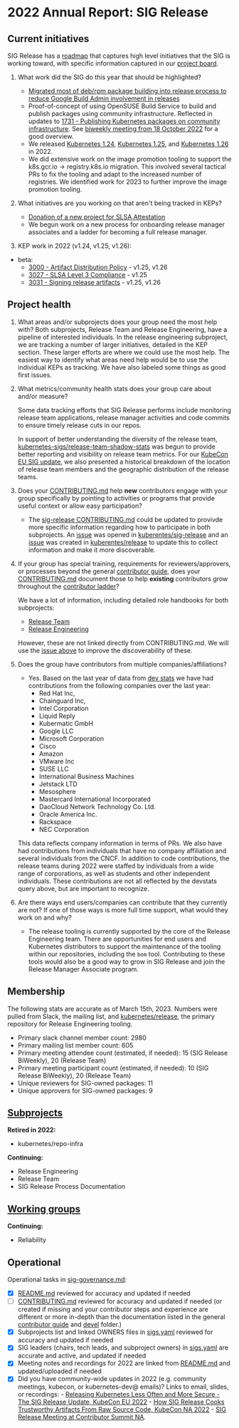 # 2022 Annual Report: SIG Release

## Current initiatives

SIG Release has a [roadmap](https://github.com/kubernetes/sig-release/blob/master/roadmap.md) that captures high level initiatives that the SIG is working toward, with specific information captured in our [project board](https://github.com/orgs/kubernetes/projects/30). 

1. What work did the SIG do this year that should be highlighted?
   - [Migrated most of deb/rpm package building into release process to reduce Google Build Admin involvement in releases](https://github.com/kubernetes/release/issues/2737)
   - Proof-of-concept of using OpenSUSE Build Service to build and publish packages using community infrastructure. Reflected in updates to [1731 - Publishing Kubernetes packages on community infrastructure](https://github.com/kubernetes/enhancements/tree/master/keps/sig-release/1731-publishing-packages). See [biweekly meeting from 18 October 2022](https://youtu.be/8l8X3vSAJAw?t=787) for a good overview.
   - We released [Kubernetes 1.24](https://github.com/kubernetes/sig-release/tree/master/releases/release-1.24), [Kubernetes 1.25](https://github.com/kubernetes/sig-release/tree/master/releases/release-1.25), and [Kubernetes 1.26](https://github.com/kubernetes/sig-release/tree/master/releases/release-1.26) in 2022.
   - We did extensive work on the image promotion tooling to support the k8s.gcr.io -> registry.k8s.io migration. This involved several tactical PRs to fix the tooling and adapt to the increased number of registries. We identified work for 2023 to further improve the image promotion tooling.

2. What initiatives are you working on that aren't being tracked in KEPs?

   - [Donation of a new project for SLSA Attestation](https://github.com/kubernetes-sigs/tejolote)
   - We begun work on a new process for onboarding release manager associates and a ladder for becoming a full release manager.

3. KEP work in 2022 (v1.24, v1.25, v1.26):
  - beta:
    - [3000 - Artifact Distribution Policy](https://github.com/kubernetes/enhancements/tree/master/keps/sig-release/3000-artifact-distribution) - v1.25, v1.26
    - [3027 - SLSA Level 3 Compliance](https://github.com/kubernetes/enhancements/tree/master/keps/sig-release/3027-slsa-compliance) - v1.25
    - [3031 - Signing release artifacts](https://github.com/kubernetes/enhancements/tree/master/keps/sig-release/3031-signing-release-artifacts) - v1.25, v1.26

## Project health

1. What areas and/or subprojects does your group need the most help with?
   Both subprojects, Release Team and Release Engineering, have a pipeline of interested individuals. In the release engineering subproject, we are tracking a number of larger initiatives, detailed in the KEP section. These larger efforts are where we could use the most help. The easiest way to identify what areas need help would be to use the individual KEPs as tracking. We have also labeled some things as good first issues.  
   
2. What metrics/community health stats does your group care about and/or measure?

   Some data tracking efforts that SIG Release performs include monitoring release team applications,
   release manager activities and code commits to ensure timely release cuts in our repos.

   In support of better understanding the diversity of the release team, [kubernetes-sigs/release-team-shadow-stats](https://github.com/kubernetes-sigs/release-team-shadow-stats) was begun to provide better reporting and visibility on release team metrics. For our [KubeCon EU SIG update](https://www.youtube.com/watch?v=qhQYu077zZU), we also presented a historical breakdown of the location of release team members and the geographic distribution of the release teams. 

3. Does your [CONTRIBUTING.md] help **new** contributors engage with your group specifically by pointing
   to activities or programs that provide useful context or allow easy participation?

   - The [sig-release CONTRIBUTING.md](https://github.com/kubernetes/sig-release/blob/master/CONTRIBUTING.md) could be updated to provivde more specific information regarding how to participate in both subprojects. An [issue](https://github.com/kubernetes/sig-release/issues/2200) was opened in [kuberentes/sig-release](https://github.com/kubernetes/sig-release) and an [issue](https://github.com/kubernetes/release/issues/2980) was created  in [kuberentes/release](https://github.com/kubernetes/release) to update this to collect information and make it more discoverable. 

4. If your group has special training, requirements for reviewers/approvers, or processes beyond the general [contributor guide],
   does your [CONTRIBUTING.md] document those to help **existing** contributors grow throughout the [contributor ladder]?

   We have a lot of information, including detailed role handbooks for both subprojects:

   - [Release Team](https://github.com/kubernetes/sig-release/tree/master/release-team)
   - [Release Engineering](https://github.com/kubernetes/sig-release/tree/master/release-engineering)

   However, these are not linked directly from CONTRIBUTING.md. We will use the [issue above](https://github.com/kubernetes/sig-release/issues/2200) to improve the discoverability of these. 


5. Does the group have contributors from multiple companies/affiliations?

   - Yes. Based on the last year of data from [dev stats](https://k8s.devstats.cncf.io/d/55/company-prs-in-repository-groups?orgId=1&var-period_name=Last%20year&var-repogroups=SIG%20Release&var-repos=All&var-companies=All&var-countries=All) we have had contributions from the following companies over the last year:
      - Red Hat Inc,
      - Chainguard Inc,
      - Intel Corporation
      - Liquid Reply
      - Kubermatic GmbH
      - Google LLC
      - Microsoft Corporation
      - Cisco
      - Amazon
      - VMware Inc
      - SUSE LLC
      - International Business Machines
      - Jetstack LTD
      - Mesosphere
      - Mastercard International Incorporated
      - DaoCloud Network Technology Co. Ltd.
      - Oracle America Inc.
      - Rackspace
      - NEC Corporation

   This data reflects company information in terms of PRs. We also have had contributions from individuals that have no company affiliation and several individuals from the CNCF.
   In addition to code contributions, the release teams during 2022 were staffed by individuals from a wide range of corporations, as well as students and other independent individuals. These contributions are not all reflected by the devstats query above, but are important to recognize.

6. Are there ways end users/companies can contribute that they currently are not?
   If one of those ways is more full time support, what would they work on and why?

   - The release tooling is currently supported by the core of the Release Engineering team. There are opportunities for end users and Kubernetes distributors to support the maintenance of the tooling within our repositories, including the `bom` tool. Contributing to these tools would also be a good way to grow in SIG Release and join the Release Manager Associate program.  
   
## Membership

The following stats are accurate as of March 15th, 2023. Numbers were pulled from Slack, the mailing list, and [kubernetes/release](https://github.com/kubernetes/release), the primary repository for Release Engineering tooling. 

- Primary slack channel member count: 2980
- Primary mailing list member count: 605
- Primary meeting attendee count (estimated, if needed): 15 (SIG Release BiWeekly), 20 (Release Team)
- Primary meeting participant count (estimated, if needed): 10 (SIG Release BiWeekly), 20 (Release Team)
- Unique reviewers for SIG-owned packages: 11
- Unique approvers for SIG-owned packages: 9


## [Subprojects](https://git.k8s.io/community/sig-release#subprojects)

**Retired in 2022:**

  - kubernetes/repo-infra

**Continuing:**

  - Release Engineering
  - Release Team
  - SIG Release Process Documentation


## [Working groups](https://git.k8s.io/community/sig-release#working-groups)


**Continuing:**

 - Reliability

## Operational

Operational tasks in [sig-governance.md]:

- [x] [README.md] reviewed for accuracy and updated if needed
- [ ] [CONTRIBUTING.md] reviewed for accuracy and updated if needed
      (or created if missing and your contributor steps and experience are different or more
      in-depth than the documentation listed in the general [contributor guide] and [devel] folder.)
- [x] Subprojects list and linked OWNERS files in [sigs.yaml] reviewed for accuracy and updated if needed
- [x] SIG leaders (chairs, tech leads, and subproject owners) in [sigs.yaml] are accurate and active, and updated if needed
- [x] Meeting notes and recordings for 2022 are linked from [README.md] and updated/uploaded if needed
- [x] Did you have community-wide updates in 2022 (e.g. community meetings, kubecon, or kubernetes-dev@ emails)? Links to email, slides, or recordings:
      - [Releasing Kubernetes Less Often and More Secure - The SIG Release Update, KubeCon EU 2022](https://www.youtube.com/watch?v=qhQYu077zZU)
      - [How SIG Release Cooks Trustworthy Artifacts From Raw Source Code, KubeCon NA 2022](https://www.youtube.com/watch?v=F9Mvt4jm4uM)
      - [SIG Release Meeting at Contributor Summit NA](https://www.youtube.com/watch?v=dyXY5XoQnBM&list=PL69nYSiGNLP3QKkOsDsO6A0Y1rhgP84iZ&index=41&t=55s).

[CONTRIBUTING.md]: https://git.k8s.io/community/sig-release/CONTRIBUTING.md
[contributor ladder]: https://git.k8s.io/community/community-membership.md
[sig-governance.md]: https://git.k8s.io/community/committee-steering/governance/sig-governance.md
[README.md]: https://git.k8s.io/community/sig-release/README.md
[sigs.yaml]: https://git.k8s.io/community/sigs.yaml
[contributor guide]: https://git.k8s.io/community/contributors/guide/README.md
[devel]: https://git.k8s.io/community/contributors/devel/README.md
